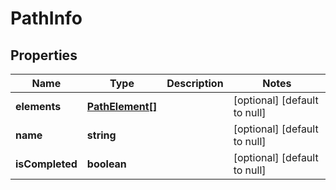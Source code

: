 # PathInfo

## Properties
Name | Type | Description | Notes
------------ | ------------- | ------------- | -------------
**elements** | [**PathElement[]**](PathElement.md) |  | [optional] [default to null]
**name** | **string** |  | [optional] [default to null]
**isCompleted** | **boolean** |  | [optional] [default to null]


